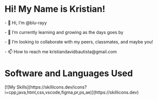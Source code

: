 <html><h1> Hi! My Name is Kristian! </h1></html>
<p>- 👋 Hi, I’m @blu-rayy</p>
<p>- 🌱 I’m currently learning and growing as the days goes by</p>
<p>- 💞️ I’m looking to collaborate with my peers, classmates, and maybe you!</p>
<p>- 📫 How to reach me kristiandavidbautista@gmail.com</p>

<HTML><h1> Software and Languages Used </h1></HTML>
[![My Skills](https://skillicons.dev/icons?i=cpp,java,html,css,vscode,figma,pr,ps,ae)](https://skillicons.dev)

<!---
blu-rayy/blu-rayy is a ✨ special ✨ repository because its `README.md` (this file) appears on your GitHub profile.
You can click the Preview link to take a look at your changes.
--->
